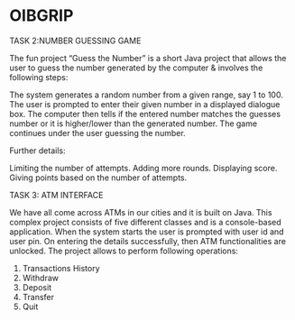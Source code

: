 # OIBGRIP

TASK 2:NUMBER GUESSING GAME

The fun project “Guess the Number” is a short Java project that allows the user to guess the number generated by the computer & involves the following steps:
 
The system generates a random number from a given range, say 1 to 100.
The user is prompted to enter their given number in a displayed dialogue box.
The computer then tells if the entered number matches the guesses number or it is higher/lower than the generated number.
The game continues under the user guessing the number.

Further details:

Limiting the number of attempts.
Adding more rounds.
Displaying score.
Giving points based on the number of attempts.







TASK 3: ATM INTERFACE

We have all come across ATMs in our cities and it is built on Java. This complex project consists of
five different classes and is a console-based application. When the system starts the user is
prompted with user id and user pin. On entering the details successfully, then ATM functionalities
are unlocked. The project allows to perform following operations:

1. Transactions History
2. Withdraw
3. Deposit
4. Transfer
5. Quit
